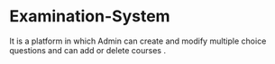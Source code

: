 # Examination-System
It is a platform in which Admin can create and modify multiple choice questions and can add or delete courses .
